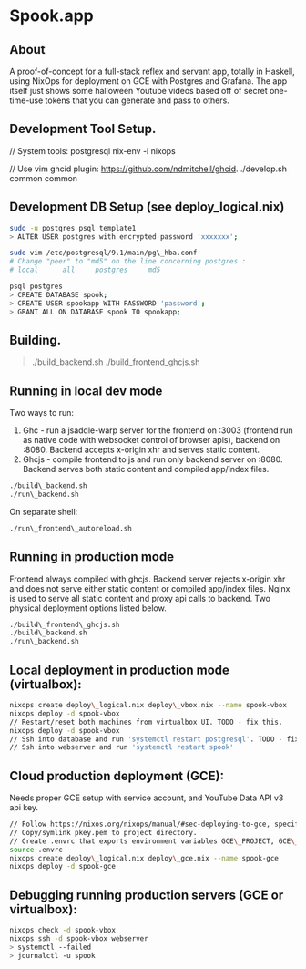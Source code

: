 Spook.app
==========

## About

A proof-of-concept for a full-stack reflex and servant app, totally in Haskell, using NixOps for deployment on GCE with Postgres and Grafana.
The app itself just shows some halloween Youtube videos based off of secret one-time-use tokens that you can generate and pass to others.

## Development Tool Setup.

// System tools:
postgresql
nix-env -i nixops

// Use vim ghcid plugin: https://github.com/ndmitchell/ghcid.
./develop.sh common common

## Development DB Setup (see deploy\_logical.nix)

```bash
sudo -u postgres psql template1
> ALTER USER postgres with encrypted password 'xxxxxxx';

sudo vim /etc/postgresql/9.1/main/pg\_hba.conf
# Change "peer" to "md5" on the line concerning postgres :
# local      all     postgres     md5

psql postgres
> CREATE DATABASE spook;
> CREATE USER spookapp WITH PASSWORD 'password';
> GRANT ALL ON DATABASE spook TO spookapp;
```

## Building.

> ./build\_backend.sh
> ./build\_frontend\_ghcjs.sh

## Running in local dev mode

Two ways to run:
1. Ghc - run a jsaddle-warp server for the frontend on :3003 (frontend run as native code with websocket control of browser apis), backend on :8080. Backend accepts x-origin xhr and serves static content.
2. Ghcjs - compile frontend to js and run only backend server on :8080. Backend serves both static content and compiled app/index files.

```bash
./build\_backend.sh
./run\_backend.sh
```

On separate shell:

```bash
./run\_frontend\_autoreload.sh
```

## Running in production mode

Frontend always compiled with ghcjs. Backend server rejects x-origin xhr and does not serve either static content or compiled app/index files.
Nginx is used to serve all static content and proxy api calls to backend.
Two physical deployment options listed below.

```bash
./build\_frontend\_ghcjs.sh
./build\_backend.sh
./run\_backend.sh
```

## Local deployment in production mode (virtualbox):

```bash
nixops create deploy\_logical.nix deploy\_vbox.nix --name spook-vbox
nixops deploy -d spook-vbox
// Restart/reset both machines from virtualbox UI. TODO - fix this.
nixops deploy -d spook-vbox
// Ssh into database and run 'systemctl restart postgresql'. TODO - fix this.
// Ssh into webserver and run 'systemctl restart spook'
```

## Cloud production deployment (GCE):

Needs proper GCE setup with service account, and YouTube Data API v3 api key.

```bash
// Follow https://nixos.org/nixops/manual/#sec-deploying-to-gce, specifically the following parts.
// Copy/symlink pkey.pem to project directory.
// Create .envrc that exports environment variables GCE\_PROJECT, GCE\_SERVICE\_ACCOUNT, ACCESS\_KEY\_PATH, and YOUTUBE\_KEY.
source .envrc
nixops create deploy\_logical.nix deploy\_gce.nix --name spook-gce
nixops deploy -d spook-gce
```

## Debugging running production servers (GCE or virtualbox):

```bash
nixops check -d spook-vbox
nixops ssh -d spook-vbox webserver
> systemctl --failed
> journalctl -u spook
```

